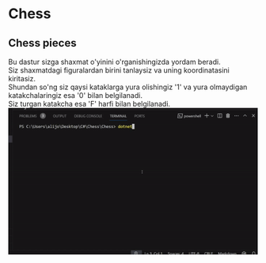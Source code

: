 # Chess
## Chess pieces
Bu dastur sizga shaxmat o'yinini o'rganishingizda yordam beradi.   
Siz shaxmatdagi figuralardan birini tanlaysiz va uning koordinatasini kiritasiz.   
Shundan so'ng siz qaysi kataklarga yura olishingiz '1' va yura olmaydigan katakchalaringiz esa '0' bilan belgilanadi.   
Siz turgan katakcha esa 'F' harfi bilan belgilanadi.   
![Dastur ishlashi haqida](gif.gif)
